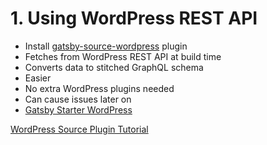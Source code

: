 # 1. Using WordPress REST API

- Install [gatsby-source-wordpress](https://www.gatsbyjs.org/packages/gatsby-source-wordpress/) plugin
- Fetches from WordPress REST API at build time
- Converts data to stitched GraphQL schema
- Easier
- No extra WordPress plugins needed
- Can cause issues later on
- [Gatsby Starter WordPress](https://www.gatsbyjs.org/starters/GatsbyCentral/gatsby-starter-wordpress/)

[WordPress Source Plugin Tutorial](https://www.gatsbyjs.org/tutorial/wordpress-source-plugin-tutorial/)